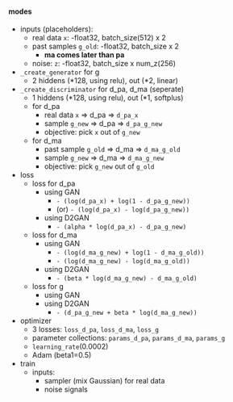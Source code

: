#### modes

* inputs (placeholders):
  * real data `x`: -float32, batch_size(512) x 2
  * past samples `g_old`: -float32, batch_size x 2
    * __ma comes later than pa__
  * noise: `z`: -float32, batch_size x num_z(256)
* `_create_generator` for g
  * 2 hiddens (*128, using relu), out (*2, linear)
* `_create_discriminator` for d_pa, d_ma (seperate)
  * 1 hiddens (*128, using relu), out (*1, softplus)
  * for d_pa
    * real data `x` => d_pa => `d_pa_x`
    * sample `g_new` => d_pa => `d_pa_g_new`
    * objective: pick `x` out of `g_new`
  * for d_ma
    * past sample `g_old` => d_ma => `d_ma_g_old`
    * sample `g_new` => d_ma => `d_ma_g_new`
    * objective: pick `g_new` out of `g_old`
* loss
  * loss for d_pa
    * using GAN
      * `- (log(d_pa_x) + log(1 - d_pa_g_new))`
      * (or) `- (log(d_pa_x) - log(d_pa_g_new))`
    * using D2GAN
      * `- (alpha * log(d_pa_x) - d_pa_g_new)`
  * loss for d_ma
    * using GAN
      * `- (log(d_ma_g_new) + log(1 - d_ma_g_old))`
      * `- (log(d_ma_g_new) - log(d_ma_g_old))`
    * using D2GAN
      * `- (beta * log(d_ma_g_new) - d_ma_g_old)`
  * loss for g
    * using GAN
    * using D2GAN
      * `- (d_pa_g_new + beta * log(d_ma_g_new))`
* optimizer
  * 3 losses: `loss_d_pa`, `loss_d_ma`, `loss_g`
  * parameter collections: `params_d_pa`, `params_d_ma`, `params_g`
  * `learning_rate`(0.0002)
  * Adam (beta1=0.5)
* train
  * inputs:
    * sampler (mix Gaussian) for real data
    * noise signals